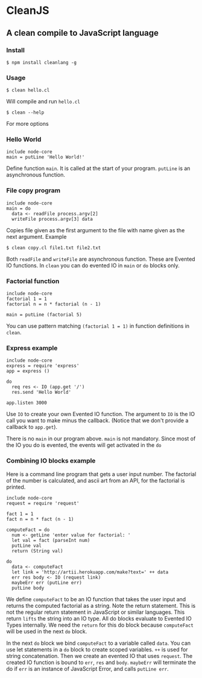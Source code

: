 # CleanJS

## A clean compile to JavaScript language

### Install

    $ npm install cleanlang -g

### Usage

    $ clean hello.cl

Will compile and run `hello.cl`

    $ clean --help

For more options

### Hello World

    include node-core
    main = putLine 'Hello World!'

Define function `main`. It is called at the start of your program. `putLine` is an asynchronous
function.

### File copy program

    include node-core
    main = do
      data <- readFile process.argv[2]
      writeFile process.argv[3] data

Copies file given as the first argument to the file with name given as the next argument. Example

    $ clean copy.cl file1.txt file2.txt

Both `readFile` and `writeFile` are asynchronous function. These are Evented IO functions. In `clean`
you can do evented IO in `main` or `do` blocks only.

### Factorial function

    include node-core
    factorial 1 = 1
    factorial n = n * factorial (n - 1)

    main = putLine (factorial 5)

You can use pattern matching `(factorial 1 = 1)` in function definitions in `clean`.

### Express example

    include node-core
    express = require 'express'
    app = express ()

    do
      req res <- IO (app.get '/')
      res.send 'Hello World'

    app.listen 3000

Use `IO` to create your own Evented IO function. The argument to `IO` is the IO
call you want to make minus the callback. (Notice that we don't provide a callback to `app.get`).

There is no `main` in our program above. `main` is not mandatory. Since most of the IO you do is evented,
the events will get activated in the `do`

### Combining IO blocks example

Here is a command line program that gets a user input number. The factorial of the
number is calculated, and ascii art from an API, for the factorial is printed.

    include node-core
    request = require 'request'

    fact 1 = 1
    fact n = n * fact (n - 1)

    computeFact = do
      num <- getLine 'enter value for factorial: '
      let val = fact (parseInt num)
      putLine val
      return (String val)

    do
      data <- computeFact
      let link = 'http://artii.herokuapp.com/make?text=' ++ data
      err res body <- IO (request link)
      maybeErr err (putLine err)
      putLine body

We define `computeFact` to be an IO function that takes the user input and returns the
computed factorial as a string. Note the return statement. This is not the regular return
statement in JavaScript or similar languages. This return `lifts` the string into an IO type.
All do blocks evaluate to Evented IO Types internally. We need the `return` for this do block
because `computeFact` will be used in the next `do` block.

In the next `do` block we bind `computeFact` to a variable called `data`. You can use let
statements in a `do` block to create scoped variables. `++` is used for string concatenation.
Then we create an evented IO that uses `request`. The created IO function is bound to `err`,
`res` and `body`. `maybeErr` will terminate the do if `err` is an instance of JavaScript Error, and calls
`putLine err`.
